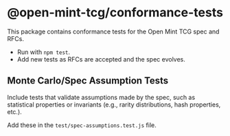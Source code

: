 # @open-mint-tcg/conformance-tests

This package contains conformance tests for the Open Mint TCG spec and RFCs.

- Run with `npm test`.
- Add new tests as RFCs are accepted and the spec evolves.

## Monte Carlo/Spec Assumption Tests

Include tests that validate assumptions made by the spec, such as statistical properties or invariants (e.g., rarity distributions, hash properties, etc.).

Add these in the `test/spec-assumptions.test.js` file.
